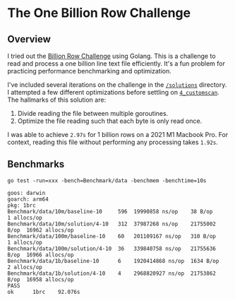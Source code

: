 # The One Billion Row Challenge

## Overview

I tried out the [Billion Row Challenge](https://github.com/gunnarmorling/1brc)
using Golang. This is a challenge to read and process a one billion line text
file efficiently. It's a fun problem for practicing performance benchmarking
and optimization.

I've included several iterations on the challenge in the
[`/solutions`](https://github.com/armsnyder/1brc/tree/main/solutions)
directory. I attempted a few different optimizations before settling on
[`4_customscan`](https://github.com/armsnyder/1brc/blob/main/solutions/4_customscan/solution.go).
The hallmarks of this solution are:

1. Divide reading the file between multiple goroutines.
2. Optimize the file reading such that each byte is only read once.

I was able to achieve `2.97s` for 1 billion rows on a 2021 M1 Macbook Pro. For
context, reading this file without performing any processing takes `1.92s`.

## Benchmarks

```
go test -run=xxx -bench=Benchmark/data -benchmem -benchtime=10s
```

```
goos: darwin
goarch: arm64
pkg: 1brc
Benchmark/data/10m/baseline-10     596  19990858 ns/op    38 B/op        1 allocs/op
Benchmark/data/10m/solution/4-10   312  37987268 ns/op    21755002 B/op  16962 allocs/op
Benchmark/data/100m/baseline-10    60   201109167 ns/op   310 B/op       1 allocs/op
Benchmark/data/100m/solution/4-10  36   339840758 ns/op   21755636 B/op  16966 allocs/op
Benchmark/data/1b/baseline-10      6    1920414868 ns/op  1634 B/op      2 allocs/op
Benchmark/data/1b/solution/4-10    4    2968820927 ns/op  21753862 B/op  16958 allocs/op
PASS
ok  	1brc	92.076s
```
